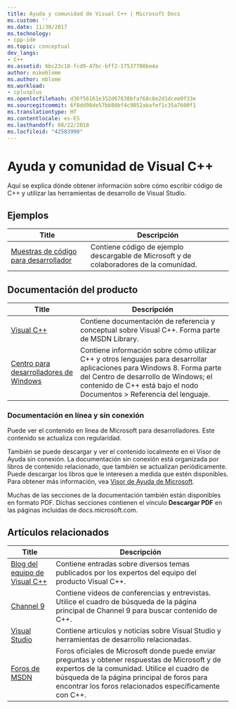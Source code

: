 ```yaml
---
title: Ayuda y comunidad de Visual C++ | Microsoft Docs
ms.custom: ''
ms.date: 11/30/2017
ms.technology:
- cpp-ide
ms.topic: conceptual
dev_langs:
- C++
ms.assetid: 6bc23c18-fcd9-47bc-bff2-17537700be4a
author: mikeblome
ms.author: mblome
ms.workload:
- cplusplus
ms.openlocfilehash: d36f56161e352d67838bfaf68c8e2d1dcee0f33e
ms.sourcegitcommit: 6f8dd98de57bb80bf4c9852abafef1c35a7600f1
ms.translationtype: HT
ms.contentlocale: es-ES
ms.lasthandoff: 08/22/2018
ms.locfileid: "42583990"
---
```

# <a name="visual-c-help-and-community"></a>Ayuda y comunidad de Visual C++

Aquí se explica dónde obtener información sobre cómo escribir código de C++ y utilizar las herramientas de desarrollo de Visual Studio.

## <a name="samples"></a>Ejemplos

|Title|Descripción|
|-----------|-----------------|
|[Muestras de código para desarrollador](http://go.microsoft.com/fwlink/p/?LinkId=256533)|Contiene código de ejemplo descargable de Microsoft y de colaboradores de la comunidad.|

## <a name="product-documentation"></a>Documentación del producto

|Title|Descripción|
|-----------|-----------------|
|[Visual C++](visual-cpp-in-visual-studio.md)|Contiene documentación de referencia y conceptual sobre Visual C++. Forma parte de MSDN Library.|
|[Centro para desarrolladores de Windows](http://go.microsoft.com/fwlink/p/?LinkId=256534)|Contiene información sobre cómo utilizar C++ y otros lenguajes para desarrollar aplicaciones para Windows 8. Forma parte del Centro de desarrollo de Windows; el contenido de C++ está bajo el nodo Documentos > Referencia del lenguaje.|

### <a name="online-and-offline-documentation"></a>Documentación en línea y sin conexión

Puede ver el contenido en línea de Microsoft para desarrolladores. Este contenido se actualiza con regularidad.

También se puede descargar y ver el contenido localmente en el Visor de Ayuda sin conexión. La documentación sin conexión está organizada por libros de contenido relacionado, que también se actualizan periódicamente. Puede descargar los libros que le interesen a medida que estén disponibles. Para obtener más información, vea [Visor de Ayuda de Microsoft](/visualstudio/ide/microsoft-help-viewer).

Muchas de las secciones de la documentación también están disponibles en formato PDF. Dichas secciones contienen el vínculo **Descargar PDF** en las páginas incluidas de docs.microsoft.com.

## <a name="related-articles"></a>Artículos relacionados

|Title|Descripción|
|-----------|-----------------|
|[Blog del equipo de Visual C++](http://go.microsoft.com/fwlink/p/?LinkId=256537)|Contiene entradas sobre diversos temas publicados por los expertos del equipo del producto Visual C++.|
|[Channel 9](http://go.microsoft.com/fwlink/p/?LinkId=251694)|Contiene vídeos de conferencias y entrevistas. Utilice el cuadro de búsqueda de la página principal de Channel 9 para buscar contenido de C++.|
|[Visual Studio](http://go.microsoft.com/fwlink/p/?LinkId=256535)|Contiene artículos y noticias sobre Visual Studio y herramientas de desarrollo relacionadas.|
|[Foros de MSDN](http://go.microsoft.com/fwlink/p/?LinkId=256538)|Foros oficiales de Microsoft donde puede enviar preguntas y obtener respuestas de Microsoft y de expertos de la comunidad. Utilice el cuadro de búsqueda de la página principal de foros para encontrar los foros relacionados específicamente con C++.|